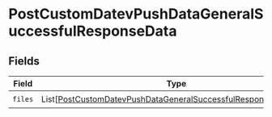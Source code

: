 # PostCustomDatevPushDataGeneralSuccessfulResponseData


## Fields

| Field                                                                                                                                               | Type                                                                                                                                                | Required                                                                                                                                            | Description                                                                                                                                         |
| --------------------------------------------------------------------------------------------------------------------------------------------------- | --------------------------------------------------------------------------------------------------------------------------------------------------- | --------------------------------------------------------------------------------------------------------------------------------------------------- | --------------------------------------------------------------------------------------------------------------------------------------------------- |
| `files`                                                                                                                                             | List[[PostCustomDatevPushDataGeneralSuccessfulResponseDataFiles](../../models/shared/postcustomdatevpushdatageneralsuccessfulresponsedatafiles.md)] | :heavy_check_mark:                                                                                                                                  | N/A                                                                                                                                                 |